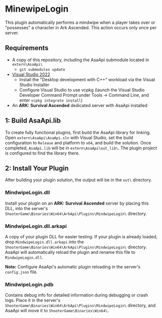 # MinewipeLogin
This plugin automatically performs a mindwipe when a player takes over or "possesses" a character in Ark Ascended. This action occurs only once per server.

## Requirements
- A copy of this repository, including the AsaApi submodule located in `extern\AsaApi\`
  - `git submodules update`
- [Visual Studio 2022](https://visualstudio.microsoft.com/vs/community/)
  - Install the "Desktop development with C++" workload via the Visual Studio Installer
  - Configure Visual Studio to use vcpkg (launch the Visual Studio Developer Command Prompt under Tools -> Command Line, and enter `vcpkg integrate install`)
- An **ARK: Survival Ascended** dedicated server with AsaApi installed

## 1: Build AsaApi.lib
To create fully functional plugins, first build the AsaApi library for linking. Open `extern\AsaApi\AsaApi.sln` with Visual Studio, set the build configuration to `Release` and platform to `x64`, and build the solution. Once completed, `AsaApi.lib` will be in `extern\AsaApi\out_lib\`. The plugin project is configured to find the library there.

## 2: Install Your Plugin
After building your plugin solution, the output will be in the `out\` directory.

### MindwipeLogin.dll
Install your plugin on an **ARK: Survival Ascended** server by placing this DLL, into the server's `ShooterGame\Binaries\Win64\ArkApi\Plugins\MindwipeLogin\` directory.

### MindwipeLogin.dll.arkapi
A copy of your plugin DLL for easier testing. If your plugin is already loaded, drop `MindwipeLogin.dll.arkapi` into the `ShooterGame\Binaries\Win64\ArkApi\Plugins\MindwipeLogin\` directory. AsaApi will automatically reload the plugin and rename this file to `MindwipeLogin.dll`.

**Note:** Configure AsaApi's automatic plugin reloading in the server's `config.json` file.

### MindwipeLogin.pdb
Contains debug info for detailed information during debugging or crash logs. Place it in the server's `ShooterGame\Binaries\Win64\ArkApi\Plugins\MindwipeLogin\` directory, and AsaApi will move it to `ShooterGame\Binaries\Win64\`.
